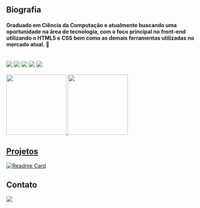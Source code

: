 ## Biografia

#### Graduado em Ciência da Computação e atualmente buscando uma oportunidade na área de tecnologia, com o foco principal no front-end utilizando o HTML5 e CSS bem como as demais ferramentas utilizadas no mercado atual. 👋
<br>
<div>
  <img src = "https://img.shields.io/badge/HTML5-E34F26?style=for-the-badge&logo=html5&logoColor=white">
  <img src = "https://img.shields.io/badge/CSS3-1572B6?style=for-the-badge&logo=css3&logoColor=white">
  <img src = "https://img.shields.io/badge/JavaScript-F7DF1E?style=for-the-badge&logo=javascript&logoColor=black">
  <img src = "https://img.shields.io/badge/Java-ED8B00?style=for-the-badge&logo=java&logoColor=white">
  <img src = "https://img.shields.io/badge/Git-E34F26?style=for-the-badge&logo=git&logoColor=white">
  <div/>
 <br> 
<div>
  <a href="https://github.com/danilofelicio">
  <img height="160em" src="https://github-readme-stats.vercel.app/api?username=danilofelicio&show_icons=true&theme=gruvbox_light&include_all_commits=true&count_private=true"/>
  <img height="160em" src="https://github-readme-stats.vercel.app/api/top-langs/?username=danilofelicio&langs_count=7&theme=gruvbox_light"/>
</div>

## Projetos

[![Readme Card](https://github-readme-stats.vercel.app/api/pin/?username=danilofelicio&repo=devweekgit.github.io&theme=gruvbox_light)](https://github.com/danilofelicio/github-readme-stats)

## Contato

<a href="https://www.linkedin.com/in/danilofeliciodearaujo" target="_blank" rel="external"><img src="https://img.shields.io/badge/-LinkedIn-%230077B5?style=for-the-badge&logo=linkedin&logoColor=white" target="_blank" rel="external"></a>
